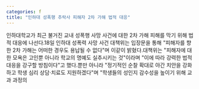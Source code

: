 ```yaml
---
categories: f
title: "인하대 성폭행 추락사 피해자 2차 가해 법적 대응"
---
```

인하대학교가 최근 불거진 교내 성폭행 사망 사건에 대한 2차 가해 피해를 막기 위해 법적 대응에 나선다.18일 인하대 성폭력 사망 사건 대책위는 입장문을 통해 "피해자를 향한 2차 가해는 어떠한 경우도 용납될 수 없다"며 이같이 밝혔다.대책위는 "피해자에 대한 모욕은 고인뿐 아니라 학교의 명예도 실추시키는 것"이라며 "이에 따라 강력한 법적 대응을 강구할 방침이다"고 했다.뿐만 아니라 "정기적인 순찰 확대로 야간 치안을 강화하고 학생 심리 상담·치료도 지원하겠다"며 "학생들의 성인지 감수성을 높이기 위해 교과 과정의